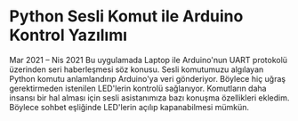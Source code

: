 # Python Sesli Komut ile Arduino Kontrol Yazılımı
Mar 2021 – Nis 2021
Bu uygulamada Laptop ile Arduino'nun UART protokolü üzerinden seri haberleşmesi söz konusu. Sesli komutumuzu algılayan Python komutu anlamlandırıp Arduino'ya veri gönderiyor. Böylece hiç uğraş gerektirmeden istenilen LED'lerin kontrolü sağlanıyor. Komutların daha insansı bir hal alması için sesli asistanımıza bazı konuşma özellikleri ekledim. Böylece sohbet eşliğinde LED'lerin açılıp kapanabilmesi mümkün.
